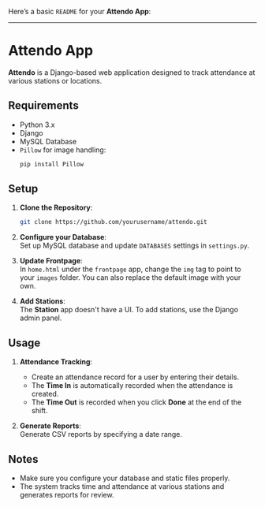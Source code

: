 Here’s a basic `README` for your **Attendo App**:

---

# Attendo App

**Attendo** is a Django-based web application designed to track attendance at various stations or locations.

## Requirements
- Python 3.x
- Django
- MySQL Database
- `Pillow` for image handling:  
  ```bash
  pip install Pillow
  ```

## Setup

1. **Clone the Repository**:
   ```bash
   git clone https://github.com/yourusername/attendo.git
   ```

2. **Configure your Database**:  
   Set up MySQL database and update `DATABASES` settings in `settings.py`.

3. **Update Frontpage**:  
   In `home.html` under the `frontpage` app, change the `img` tag to point to your `images` folder. You can also replace the default image with your own.

4. **Add Stations**:  
   The **Station** app doesn't have a UI. To add stations, use the Django admin panel.

## Usage

1. **Attendance Tracking**:
   - Create an attendance record for a user by entering their details.
   - The **Time In** is automatically recorded when the attendance is created.
   - The **Time Out** is recorded when you click **Done** at the end of the shift.

2. **Generate Reports**:  
   Generate CSV reports by specifying a date range.

## Notes
- Make sure you configure your database and static files properly.
- The system tracks time and attendance at various stations and generates reports for review.

